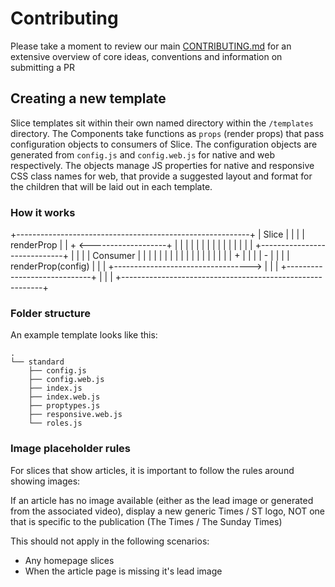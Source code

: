 # Contributing

Please take a moment to review our main
[CONTRIBUTING.md](.github/CONTRIBUTING.md) for an extensive overview of core
ideas, conventions and information on submitting a PR

## Creating a new template

Slice templates sit within their own named directory within the `/templates`
directory. The Components take functions as `props` (render props) that pass
configuration objects to consumers of Slice. The configuration objects are
generated from `config.js` and `config.web.js` for native and web respectively.
The objects manage JS properties for native and responsive CSS class names for
web, that provide a suggested layout and format for the children that will be
laid out in each template.

### How it works

+----------------------------------------------------------+ | Slice | | | |
renderProp | | + <-------------------+ | | | | | | | | | | | | | | |
+-----------------------------+ | | | | Consumer | | | | | | | | | | | | | | | |
| | + | | | | - | | | | renderProp(config) | | |
+----------------------------------> | | | +-----------------------------+ | | |
+----------------------------------------------------------+

### Folder structure

An example template looks like this:

```
.
└── standard
    ├── config.js
    ├── config.web.js
    ├── index.js
    ├── index.web.js
    ├── proptypes.js
    ├── responsive.web.js
    └── roles.js
```

### Image placeholder rules

For slices that show articles, it is important to follow the rules around
showing images:

If an article has no image available (either as the lead image or generated from
the associated video), display a new generic Times / ST logo, NOT one that is
specific to the publication (The Times / The Sunday Times)

This should not apply in the following scenarios:

* Any homepage slices
* When the article page is missing it's lead image
